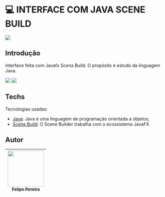 # 💻​ INTERFACE COM JAVA SCENE BUILD

<p align="left">
 
<img src="http://img.shields.io/static/v1?label=STATUS&message=EM%20DESENVOLVIMENTO&color=GREEN&style=for-the-badge"/> 


## Introdução
Interface feita com Javafx Scena Build. O propósito é estudo da linguagem Java.

<img src="https://cdn.discordapp.com/attachments/1046496322108280942/1049515403115769896/image.png">
<img src="https://cdn.discordapp.com/attachments/1046496322108280942/1049517754220281856/image.png">
 
## Techs

Tecnologias usadas:

* [Java](https://www.oracle.com/br/java/): Java é uma linguagem de programação orientada a objetos;
* [Scene Build](https://gluonhq.com/products/scene-builder/): O Scene Builder trabalha com o ecossistema JavaFX

## Autor

| [<img src="https://cdn.discordapp.com/attachments/920700154204553226/1013985974004502640/unknown.png" width=115><br><sub>Felipe Pereira</sub>](https://github.com/felipepx) |
| :-------------------------------------------------------------------------------------------------------------------------------------------------------------------------: |
